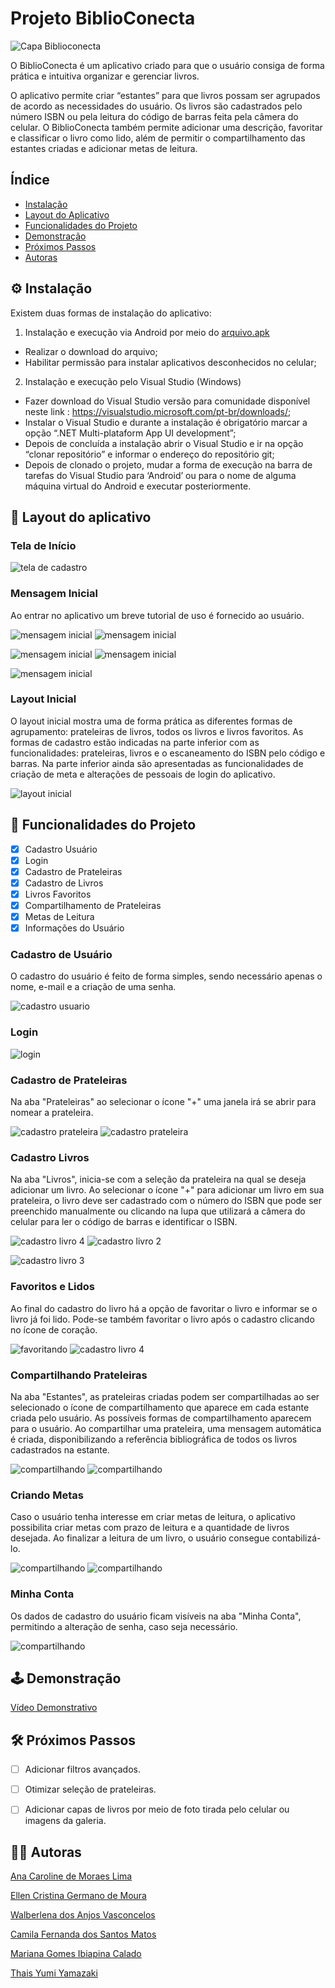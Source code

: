 # Projeto  BiblioConecta

![Capa Biblioconecta](./assets/biblioconecta%20capa.png)

O BiblioConecta é um aplicativo criado para que o usuário consiga de forma prática e intuitiva organizar e gerenciar livros. 

O aplicativo permite criar “estantes” para que livros possam ser agrupados de acordo as necessidades do usuário. Os livros são cadastrados pelo número ISBN ou pela leitura do código de barras feita pela câmera do celular. O BiblioConecta também permite adicionar uma descrição, favoritar e classificar o livro como lido, além de permitir o compartilhamento das estantes criadas e adicionar metas de leitura.

## Índice
<a name="nome"></a> 

- [Instalação](#nome1)
- [Layout do Aplicativo](#nome3)
- [Funcionalidades do Projeto](#nome2)
- [Demonstração](#nome4)
- [Próximos Passos](#nome5)
- [Autoras](#nome6)

## ⚙️ <a id="nome1">Instalação</a>

Existem duas formas de instalação do aplicativo:
1)	Instalação e execução via Android por meio do <a href="https://github.com/caiiibr/biblioConecta/blob/ecf2fa3f3e33a2f19451fb5979b92b1b5a09a118/dist/com.biblioconecta.apk">arquivo.apk</a>
- Realizar o download do arquivo;
- Habilitar permissão para instalar aplicativos desconhecidos no celular;

2)	Instalação e execução pelo Visual Studio (Windows)
- Fazer download do Visual Studio versão para comunidade disponível neste link : https://visualstudio.microsoft.com/pt-br/downloads/;
- Instalar o Visual Studio e durante a instalação é obrigatório marcar a opção “.NET Multi-plataform App UI development”;
- Depois de concluída a instalação abrir o Visual Studio e ir na opção “clonar repositório” e informar o endereço do repositório git;
- Depois de clonado o projeto, mudar a forma de execução na barra de tarefas do Visual Studio para ‘Android’ ou para o nome de alguma máquina virtual do Android e executar posteriormente.


## 📰 <a id="nome3">Layout do aplicativo</a>
### Tela de Início

![tela de cadastro](./assets/1.jpg)

### Mensagem Inicial
Ao entrar no aplicativo um breve tutorial de uso é fornecido ao usuário.

![mensagem inicial](./assets/4.jpg)  ![mensagem inicial](./assets/5.jpg)

![mensagem inicial](./assets/6.jpg)  ![mensagem inicial](./assets/7.jpg)

![mensagem inicial](./assets/8.jpg)

### Layout Inicial
O layout inicial mostra uma de forma prática as diferentes formas de agrupamento: prateleiras de livros, todos os livros e livros favoritos. As formas de cadastro estão indicadas na parte inferior com as funcionalidades: prateleiras, livros e o escaneamento do ISBN pelo código e barras. Na parte inferior ainda são apresentadas as funcionalidades de criação de meta e alterações de pessoais de login do aplicativo.

![layout inicial](./assets/9.jpg)

## 📲 <a id="nome2">Funcionalidades do Projeto</a>

- [x] Cadastro Usuário
- [x] Login
- [x] Cadastro de Prateleiras
- [x] Cadastro de Livros
- [x] Livros Favoritos
- [x] Compartilhamento de Prateleiras
- [x] Metas de Leitura
- [x] Informações do Usuário

### Cadastro de Usuário
O cadastro do usuário é feito de forma simples, sendo necessário apenas o nome, e-mail e a criação de uma senha.

![cadastro usuario](./assets/2.jpg)

### Login

![login](./assets/3.jpg)

### Cadastro de Prateleiras
Na aba "Prateleiras" ao selecionar o ícone "+" uma janela irá se abrir para nomear a prateleira.

![cadastro prateleira](./assets/9.jpg) ![cadastro prateleira](./assets/901.png)

### Cadastro Livros
Na aba "Livros", inicia-se com a seleção da prateleira na qual se deseja adicionar um livro. Ao selecionar o ícone "+" para adicionar um livro em sua prateleira, o livro deve ser cadastrado com o número do ISBN que pode ser preenchido manualmente ou clicando na lupa que utilizará a câmera do celular para ler o código de barras e identificar o ISBN.

![cadastro livro 4](./assets/11.jpg)  ![cadastro livro 2](./assets/101.png)

![cadastro livro 3](./assets/102.png)

### Favoritos e Lidos
Ao final do cadastro do livro há a opção de favoritar o livro e informar se o livro já foi lido. Pode-se também favoritar o livro após o cadastro clicando no ícone de coração.

![favoritando](./assets/103.png)  ![cadastro livro 4](./assets/12.jpg)

### Compartilhando Prateleiras
Na aba "Estantes", as prateleiras criadas podem ser compartilhadas ao ser selecionado o ícone de compartilhamento que aparece em cada estante criada pelo usuário. As possíveis formas de compartilhamento aparecem para o usuário. Ao compartilhar uma prateleira, uma mensagem automática é criada, disponibilizando a referência bibliográfica de todos os livros cadastrados na estante.

![compartilhando](./assets/9.jpg)  ![compartilhando](./assets/15.png)

### Criando Metas
Caso o usuário tenha interesse em criar metas de leitura, o aplicativo possibilita criar metas com prazo de leitura e a quantidade de livros desejada. Ao finalizar a leitura de um livro, o usuário consegue contabilizá-lo.

![compartilhando](./assets/13.jpg)  ![compartilhando](./assets/14.jpg)

### Minha Conta
Os dados de cadastro do usuário ficam visíveis na aba "Minha Conta", permitindo a alteração de senha, caso seja necessário.

![compartilhando](./assets/17.png)


## 🕹️ <a id="nome4">Demonstração</a>

[Vídeo Demonstrativo](https://youtu.be/hsT9QpYC3Qk?si=xe38TLcKPS4ohVqh)



## 🛠️ <a id="nome5">Próximos Passos</a>

- [ ] Adicionar filtros avançados.
- [ ] Otimizar seleção de prateleiras.
- [ ] Adicionar capas de livros por meio de foto tirada pelo celular ou imagens da galeria.


## 👩‍💻 <a id="nome6">Autoras</a>

<a href="https://github.com/anamoraeslima">Ana Caroline de Moraes Lima</a>

<a href="https://github.com/ellen-moura">Ellen Cristina Germano de Moura</a>

<a href="https://github.com/WalVasconcelos">Walberlena dos Anjos Vasconcelos</a>

<a href="https://github.com/caiiibr">Camila Fernanda dos Santos Matos</a>

<a href="https://github.com/marigic">Mariana Gomes Ibiapina Calado</a>

<a href="https://github.com/ThaisYamazaki">Thais Yumi Yamazaki</a>
